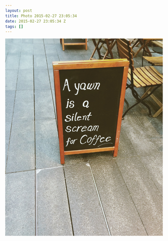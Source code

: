 ```yaml
---
layout: post
title: Photo 2015-02-27 23:05:34
date: 2015-02-27 23:05:34 Z
tags: []
---
```

![](/media/2015/02/112260207384.jpg)
